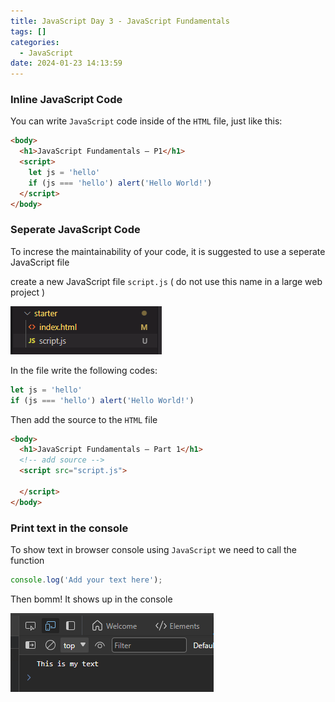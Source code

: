 ```yaml
---
title: JavaScript Day 3 - JavaScript Fundamentals
tags: []
categories:
  - JavaScript
date: 2024-01-23 14:13:59
---
```


### Inline JavaScript Code

You can write ```JavaScript``` code inside of the ```HTML``` file, just like this:

```HTML
<body>
  <h1>JavaScript Fundamentals – P1</h1>
  <script>
    let js = 'hello'
    if (js === 'hello') alert('Hello World!')
  </script>
</body>
```

### Seperate JavaScript Code

To increse the maintainability of your code, it is suggested to use a seperate JavaScript file

create a new JavaScript file ```script.js``` ( do not use this name in a large web project )

![New JavaScript file](../images/jd3/1.png)

In the file write the following codes:

```JavaScript
let js = 'hello'
if (js === 'hello') alert('Hello World!')
```

Then add the source to the ```HTML``` file

```HTML
<body>
  <h1>JavaScript Fundamentals – Part 1</h1>
  <!-- add source -->
  <script src="script.js">

  </script>
</body>
```

### Print text in the console

To show text in browser console using ```JavaScript``` we need to call the function

```JavaScript
console.log('Add your text here');
```

Then bomm! It shows up in the console

![Console log](../images/jd3/2.png)
